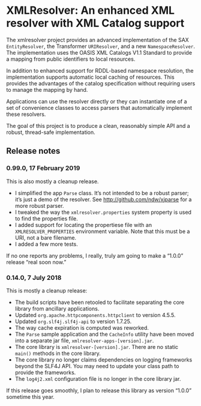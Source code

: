 # XMLResolver: An enhanced XML resolver with XML Catalog support

The xmlresolver project provides an advanced implementation of the SAX
`EntityResolver`, the Transformer `URIResolver`, and a new
`NamespaceResolver`. The implementation uses the OASIS XML Catalogs V1.1
Standard to provide a mapping from public identifiers to local
resources.

In addition to enhanced support for RDDL-based namespace resolution,
the implementation supports automatic local caching of resources. This
provides the advantages of the catalog specification without requiring
users to manage the mapping by hand.

Applications can use the resolver directly or they can instantiate one
of a set of convenience classes to access parsers that automatically
implement these resolvers.

The goal of this project is to produce a clean, reasonably simple API
and a robust, thread-safe implementation.

## Release notes

### 0.99.0, 17 February 2019

This is also mostly a cleanup release.

* I simplified the app `Parse` class. It’s not intended to be a robust parser; it’s
  just a demo of the resolver. See http://github.com/ndw/xjparse for a more
  robust parser.
* I tweaked the way the `xmlresolver.properties` system property is used to
  find the properties file.
* I added support for locating the propertiese file with an `XMLRESOLVER_PROPERTIES`
  environment variable. Note that this must be a URI, not a bare filename.
* I added a few more tests.

If no one reports any problems, I really, truly am going to make a “1.0.0” release
“real soon now.”

### 0.14.0, 7 July 2018

This is mostly a cleanup release:

* The build scripts have been retooled to facilitate separating
  the core library from ancillary applications.
* Updated `org.apache.httpcomponents.httpclient` to version 4.5.5.
* Updated `org.slf4j.slf4j-api` to version 1.7.25.
* The way cache expiration is computed was reworked.
* The `Parse` sample application and the `CacheInfo` utility have
  been moved into a separate jar file, `xmlresolver-apps-[version].jar`.
* The core library is `xmlresolver-[version].jar`.
  There are no static `main()` methods in the core library.
* The core library no longer claims dependencies on logging
  frameworks beyond the SLF4J API. You may need to update your class
  path to provide the frameworks.
* The `log4j2.xml` configuration file is no longer in the core library jar.

If this release goes smoothly, I plan to release this library as version
“1.0.0” sometime this year.
